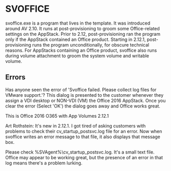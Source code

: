 # SVOFFICE

svoffice.exe is a program that lives in the template.  It was introduced around AV 2.10.  It runs at post-provisioning to groom some Office-related settings on the AppStack.  Prior to 2.12, post-provisioning ran the program only if the AppStack contained an Office product.  Starting in 2.12.1, post-provisioning runs the program unconditionally, for obscure technical reasons.  For AppStacks containing an Office product, svoffice also runs during volume attachment to groom the system volume and writable volume.

## Errors
 
Has anyone seen the error of 'Svoffice failed. Please collect log files for VMware support.'? This dialog is presented to the customer whenever they assign a VDI desktop or NON-VDI (VM) the Office 2016 AppStack. Once you clear the error (Select 'OK') the dialog goes away and Office works great. 

This is Office 2016 O365 with App Volumes 2.12.1

Art Rothstein:
It's new in 2.12.1. I got tired of asking customers with problems to check their cv_startup_postsvc.log file for an error.  Now when svoffice writes an error message to that file, it also displays that message box.

Please check %SVAgent%\cv_startup_postsvc.log.  It's a small text file.  Office may appear to be working great, but the presence of an error in that log means there's a problem lurking.


